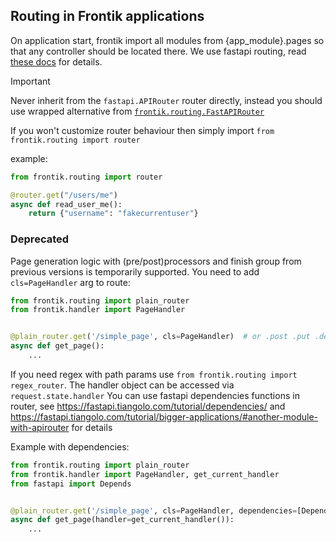 ## Routing in Frontik applications

On application start, frontik import all modules from {app_module}.pages so that any controller should be located there.
We use fastapi routing, read [these docs](https://fastapi.tiangolo.com/reference/apirouter/?h=apirouter) for details.

> [!IMPORTANT]
> Never inherit from the `fastapi.APIRouter` router directly, instead you should use wrapped alternative from [`frontik.routing.FastAPIRouter`](https://github.com/hhru/frontik/blob/526a4cc22d151694fa48439f884dd03a6ca2329f/frontik/routing.py#L110)
>
> If you won't customize router behaviour then simply import `from frontik.routing import router`

example:

```python
from frontik.routing import router

@router.get("/users/me")
async def read_user_me():
    return {"username": "fakecurrentuser"}

```

### Deprecated

Page generation logic with (pre/post)processors and finish group from previous versions is temporarily supported. You need to add `cls=PageHandler` arg to route:

```python
from frontik.routing import plain_router
from frontik.handler import PageHandler


@plain_router.get('/simple_page', cls=PageHandler)  # or .post .put .delete .head
async def get_page():
    ...
```

If you need regex with path params use `from frontik.routing import regex_router`. The handler object can be accessed via `request.state.handler`
You can use fastapi dependencies functions in router, see https://fastapi.tiangolo.com/tutorial/dependencies/ and https://fastapi.tiangolo.com/tutorial/bigger-applications/#another-module-with-apirouter for details

Example with dependencies:

```python
from frontik.routing import plain_router
from frontik.handler import PageHandler, get_current_handler
from fastapi import Depends


@plain_router.get('/simple_page', cls=PageHandler, dependencies=[Depends(my_foo)])
async def get_page(handler=get_current_handler()):
    ...
```
